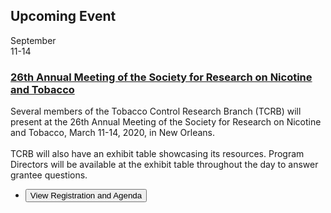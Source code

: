 <div  class="event">
    <div class="event-container">
        <div class="event-header">
            <h2>Upcoming Event</h2>
        </div>
        <div class="event-item">
            <div class="icon-col">
                <div class="collection-icon date-box">
                    <div class="month">September</div>
                    <div class="days">11-14</div>
                </div>
            </div>
            <div class="event-box">
                <div class="event__body">
                <h3 class="event__heading">
                    <a
                    class="usa-link"
                    href="https://trumpadministration.archives.performance.gov/presidents-winners-press-release/"
                    >26th Annual Meeting of the Society for Research on Nicotine and Tobacco</a
                    >
                </h3>
                <p class="event__description">
                    Several members of the Tobacco Control Research Branch (TCRB) will present at the 26th Annual Meeting of the Society for Research on Nicotine and Tobacco, March 11-14, 2020, in New Orleans.
                    <br><br>
                    TCRB will also have an exhibit table showcasing its resources. Program Directors will be available at the exhibit table throughout the day to answer grantee questions.
                </p>
                </div>
                <ul class="usa-button-group">
                    <li class="usa-button-group__item">
                        <button type="button" class="usa-button">View Registration and Agenda</button>
                    </li>
                </ul>                
            </div>
        </div>
    </div>
</div>